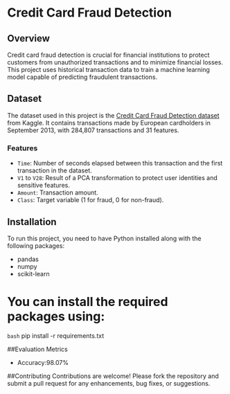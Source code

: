 # Credit Card Fraud Detection


## Overview
Credit card fraud detection is crucial for financial institutions to protect customers from unauthorized transactions and to minimize financial losses. This project uses historical transaction data to train a machine learning model capable of predicting fraudulent transactions.

## Dataset
The dataset used in this project is the [Credit Card Fraud Detection dataset](https://www.kaggle.com/datasets/mlg-ulb/creditcardfraud) from Kaggle. It contains transactions made by European cardholders in September 2013, with 284,807 transactions and 31 features.

### Features
- `Time`: Number of seconds elapsed between this transaction and the first transaction in the dataset.
- `V1` to `V28`: Result of a PCA transformation to protect user identities and sensitive features.
- `Amount`: Transaction amount.
- `Class`: Target variable (1 for fraud, 0 for non-fraud).

## Installation
To run this project, you need to have Python installed along with the following packages:
- pandas
- numpy
- scikit-learn

  
# You can install the required packages using:
```bash```
pip install -r requirements.txt

##Evaluation Metrics
- Accuracy:98.07%

##Contributing
Contributions are welcome! Please fork the repository and submit a pull request for any enhancements, bug fixes, or suggestions.
